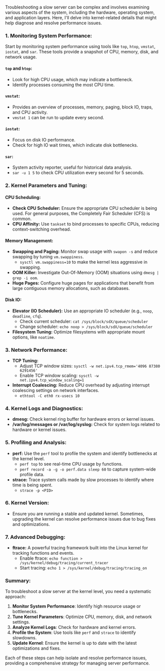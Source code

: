 Troubleshooting a slow server can be complex and involves examining various aspects of the system, including the hardware, operating system, and application layers. Here, I'll delve into kernel-related details that might help diagnose and resolve performance issues.

### 1. **Monitoring System Performance:**

Start by monitoring system performance using tools like `top`, `htop`, `vmstat`, `iostat`, and `sar`. These tools provide a snapshot of CPU, memory, disk, and network usage.

#### `top` and `htop`:

-   Look for high CPU usage, which may indicate a bottleneck.
-   Identify processes consuming the most CPU time.

#### `vmstat`:

-   Provides an overview of processes, memory, paging, block IO, traps, and CPU activity.
-   `vmstat 1` can be run to update every second.

#### `iostat`:

-   Focus on disk IO performance.
-   Check for high IO wait times, which indicate disk bottlenecks.

#### `sar`:

-   System activity reporter, useful for historical data analysis.
-   `sar -u 1 5` to check CPU utilization every second for 5 seconds.

### 2. **Kernel Parameters and Tuning:**

#### **CPU Scheduling:**

-   **Check CPU Scheduler:** Ensure the appropriate CPU scheduler is being used. For general purposes, the Completely Fair Scheduler (CFS) is common.
-   **CPU Affinity:** Use `taskset` to bind processes to specific CPUs, reducing context-switching overhead.

#### **Memory Management:**

-   **Swapping and Paging:** Monitor swap usage with `swapon -s` and reduce swapping by tuning `vm.swappiness`.
    -   `sysctl vm.swappiness=10` to make the kernel less aggressive in swapping.
-   **OOM Killer:** Investigate Out-Of-Memory (OOM) situations using `dmesg | grep -i oom`.
-   **Huge Pages:** Configure huge pages for applications that benefit from large contiguous memory allocations, such as databases.

#### **Disk IO:**

-   **Elevator (IO Scheduler):** Use an appropriate IO scheduler (e.g., `noop`, `deadline`, `cfq`).
    -   Check current scheduler: `cat /sys/block/sdX/queue/scheduler`
    -   Change scheduler: `echo noop > /sys/block/sdX/queue/scheduler`
-   **Filesystem Tuning:** Optimize filesystems with appropriate mount options, like `noatime`.

### 3. **Network Performance:**

-   **TCP Tuning:**
    -   Adjust TCP window sizes: `sysctl -w net.ipv4.tcp_rmem='4096 87380 6291456'`
    -   Enable TCP window scaling: `sysctl -w net.ipv4.tcp_window_scaling=1`
-   **Interrupt Coalescing:** Reduce CPU overhead by adjusting interrupt coalescing settings on network interfaces.
    -   `ethtool -C eth0 rx-usecs 10`

### 4. **Kernel Logs and Diagnostics:**

-   **dmesg:** Check kernel ring buffer for hardware errors or kernel issues.
-   **/var/log/messages or /var/log/syslog:** Check for system logs related to hardware or kernel issues.

### 5. **Profiling and Analysis:**

-   **perf:** Use the `perf` tool to profile the system and identify bottlenecks at the kernel level.
    -   `perf top` to see real-time CPU usage by functions.
    -   `perf record -a -g -o perf.data sleep 60` to capture system-wide profile data.
-   **strace:** Trace system calls made by slow processes to identify where time is being spent.
    -   `strace -p <PID>`

### 6. **Kernel Version:**

-   Ensure you are running a stable and updated kernel. Sometimes, upgrading the kernel can resolve performance issues due to bug fixes and optimizations.

### 7. **Advanced Debugging:**

-   **ftrace:** A powerful tracing framework built into the Linux kernel for tracking functions and events.
    -   Enable ftrace: `echo function > /sys/kernel/debug/tracing/current_tracer`
    -   Start tracing: `echo 1 > /sys/kernel/debug/tracing/tracing_on`

### Summary:

To troubleshoot a slow server at the kernel level, you need a systematic approach:

1. **Monitor System Performance**: Identify high resource usage or bottlenecks.
2. **Tune Kernel Parameters**: Optimize CPU, memory, disk, and network settings.
3. **Analyze Kernel Logs**: Check for hardware and kernel errors.
4. **Profile the System**: Use tools like `perf` and `strace` to identify slowdowns.
5. **Update Kernel**: Ensure the kernel is up to date with the latest optimizations and fixes.

Each of these steps can help isolate and resolve performance issues, providing a comprehensive strategy for managing server performance.
